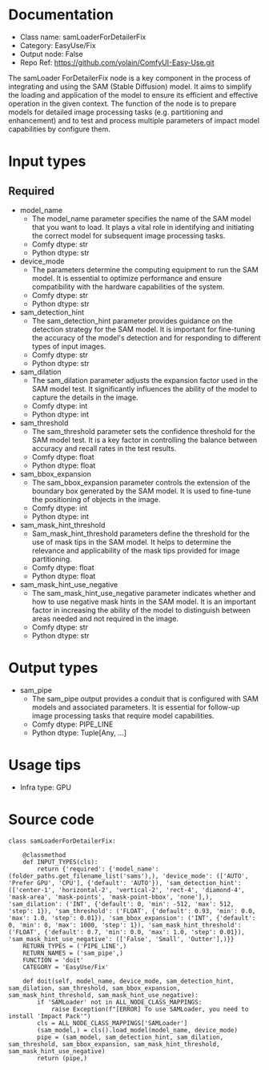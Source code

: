 # Documentation
- Class name: samLoaderForDetailerFix
- Category: EasyUse/Fix
- Output node: False
- Repo Ref: https://github.com/yolain/ComfyUI-Easy-Use.git

The samLoader ForDetailerFix node is a key component in the process of integrating and using the SAM (Stable Diffusion) model. It aims to simplify the loading and application of the model to ensure its efficient and effective operation in the given context. The function of the node is to prepare models for detailed image processing tasks (e.g. partitioning and enhancement) and to test and process multiple parameters of impact model capabilities by configure them.

# Input types
## Required
- model_name
    - The model_name parameter specifies the name of the SAM model that you want to load. It plays a vital role in identifying and initiating the correct model for subsequent image processing tasks.
    - Comfy dtype: str
    - Python dtype: str
- device_mode
    - The parameters determine the computing equipment to run the SAM model. It is essential to optimize performance and ensure compatibility with the hardware capabilities of the system.
    - Comfy dtype: str
    - Python dtype: str
- sam_detection_hint
    - The sam_detection_hint parameter provides guidance on the detection strategy for the SAM model. It is important for fine-tuning the accuracy of the model's detection and for responding to different types of input images.
    - Comfy dtype: str
    - Python dtype: str
- sam_dilation
    - The sam_dilation parameter adjusts the expansion factor used in the SAM model test. It significantly influences the ability of the model to capture the details in the image.
    - Comfy dtype: int
    - Python dtype: int
- sam_threshold
    - The sam_threshold parameter sets the confidence threshold for the SAM model test. It is a key factor in controlling the balance between accuracy and recall rates in the test results.
    - Comfy dtype: float
    - Python dtype: float
- sam_bbox_expansion
    - The sam_bbox_expansion parameter controls the extension of the boundary box generated by the SAM model. It is used to fine-tune the positioning of objects in the image.
    - Comfy dtype: int
    - Python dtype: int
- sam_mask_hint_threshold
    - Sam_mask_hint_threshold parameters define the threshold for the use of mask tips in the SAM model. It helps to determine the relevance and applicability of the mask tips provided for image partitioning.
    - Comfy dtype: float
    - Python dtype: float
- sam_mask_hint_use_negative
    - The sam_mask_hint_use_negative parameter indicates whether and how to use negative mask hints in the SAM model. It is an important factor in increasing the ability of the model to distinguish between areas needed and not required in the image.
    - Comfy dtype: str
    - Python dtype: str

# Output types
- sam_pipe
    - The sam_pipe output provides a conduit that is configured with SAM models and associated parameters. It is essential for follow-up image processing tasks that require model capabilities.
    - Comfy dtype: PIPE_LINE
    - Python dtype: Tuple[Any, ...]

# Usage tips
- Infra type: GPU

# Source code
```
class samLoaderForDetailerFix:

    @classmethod
    def INPUT_TYPES(cls):
        return {'required': {'model_name': (folder_paths.get_filename_list('sams'),), 'device_mode': (['AUTO', 'Prefer GPU', 'CPU'], {'default': 'AUTO'}), 'sam_detection_hint': (['center-1', 'horizontal-2', 'vertical-2', 'rect-4', 'diamond-4', 'mask-area', 'mask-points', 'mask-point-bbox', 'none'],), 'sam_dilation': ('INT', {'default': 0, 'min': -512, 'max': 512, 'step': 1}), 'sam_threshold': ('FLOAT', {'default': 0.93, 'min': 0.0, 'max': 1.0, 'step': 0.01}), 'sam_bbox_expansion': ('INT', {'default': 0, 'min': 0, 'max': 1000, 'step': 1}), 'sam_mask_hint_threshold': ('FLOAT', {'default': 0.7, 'min': 0.0, 'max': 1.0, 'step': 0.01}), 'sam_mask_hint_use_negative': (['False', 'Small', 'Outter'],)}}
    RETURN_TYPES = ('PIPE_LINE',)
    RETURN_NAMES = ('sam_pipe',)
    FUNCTION = 'doit'
    CATEGORY = 'EasyUse/Fix'

    def doit(self, model_name, device_mode, sam_detection_hint, sam_dilation, sam_threshold, sam_bbox_expansion, sam_mask_hint_threshold, sam_mask_hint_use_negative):
        if 'SAMLoader' not in ALL_NODE_CLASS_MAPPINGS:
            raise Exception(f"[ERROR] To use SAMLoader, you need to install 'Impact Pack'")
        cls = ALL_NODE_CLASS_MAPPINGS['SAMLoader']
        (sam_model,) = cls().load_model(model_name, device_mode)
        pipe = (sam_model, sam_detection_hint, sam_dilation, sam_threshold, sam_bbox_expansion, sam_mask_hint_threshold, sam_mask_hint_use_negative)
        return (pipe,)
```